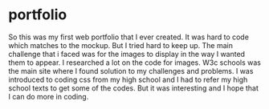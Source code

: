 # portfolio

So this was my first web portfolio that I ever created. It was hard to code which matches to the mockup. But I tried hard to keep up. The main challenge that i faced was 
for the images to display in the way I wanted them to appear. I researched a lot on the code for images. W3c schools was the main site where I found solution to my challenges and problems. I was introduced to coding css from my high school and I had to refer my high school texts to get some of the codes. But it was interesting and I hope that I can do more in coding.
